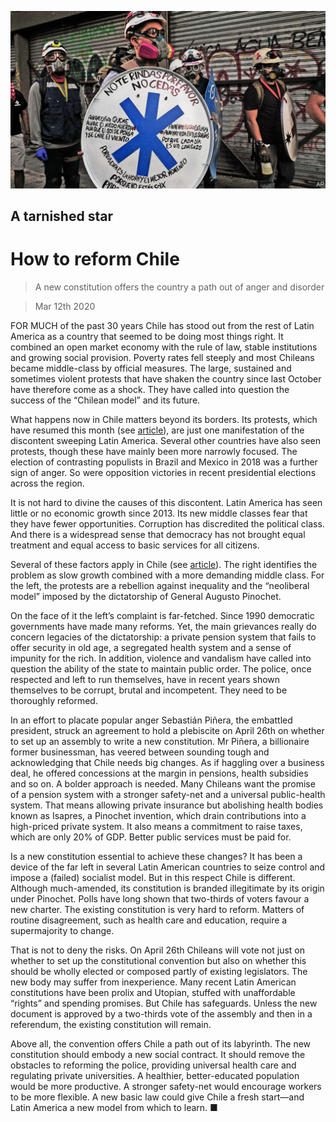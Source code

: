 ![](./images/20200314_LDP004_0.jpg)

## A tarnished star

# How to reform Chile

> A new constitution offers the country a path out of anger and disorder

> Mar 12th 2020

FOR MUCH of the past 30 years Chile has stood out from the rest of Latin America as a country that seemed to be doing most things right. It combined an open market economy with the rule of law, stable institutions and growing social provision. Poverty rates fell steeply and most Chileans became middle-class by official measures. The large, sustained and sometimes violent protests that have shaken the country since last October have therefore come as a shock. They have called into question the success of the “Chilean model” and its future.

What happens now in Chile matters beyond its borders. Its protests, which have resumed this month (see [article](https://www.economist.com//books-and-arts/2020/03/12/demonstrators-in-chile-are-looking-to-the-past-for-their-soundtrack)), are just one manifestation of the discontent sweeping Latin America. Several other countries have also seen protests, though these have mainly been more narrowly focused. The election of contrasting populists in Brazil and Mexico in 2018 was a further sign of anger. So were opposition victories in recent presidential elections across the region.

It is not hard to divine the causes of this discontent. Latin America has seen little or no economic growth since 2013. Its new middle classes fear that they have fewer opportunities. Corruption has discredited the political class. And there is a widespread sense that democracy has not brought equal treatment and equal access to basic services for all citizens.

Several of these factors apply in Chile (see [article](https://www.economist.com//the-americas/2020/03/12/can-chile-reinvent-itself)). The right identifies the problem as slow growth combined with a more demanding middle class. For the left, the protests are a rebellion against inequality and the “neoliberal model” imposed by the dictatorship of General Augusto Pinochet.

On the face of it the left’s complaint is far-fetched. Since 1990 democratic governments have made many reforms. Yet, the main grievances really do concern legacies of the dictatorship: a private pension system that fails to offer security in old age, a segregated health system and a sense of impunity for the rich. In addition, violence and vandalism have called into question the ability of the state to maintain public order. The police, once respected and left to run themselves, have in recent years shown themselves to be corrupt, brutal and incompetent. They need to be thoroughly reformed.

In an effort to placate popular anger Sebastián Piñera, the embattled president, struck an agreement to hold a plebiscite on April 26th on whether to set up an assembly to write a new constitution. Mr Piñera, a billionaire former businessman, has veered between sounding tough and acknowledging that Chile needs big changes. As if haggling over a business deal, he offered concessions at the margin in pensions, health subsidies and so on. A bolder approach is needed. Many Chileans want the promise of a pension system with a stronger safety-net and a universal public-health system. That means allowing private insurance but abolishing health bodies known as Isapres, a Pinochet invention, which drain contributions into a high-priced private system. It also means a commitment to raise taxes, which are only 20% of GDP. Better public services must be paid for.

Is a new constitution essential to achieve these changes? It has been a device of the far left in several Latin American countries to seize control and impose a (failed) socialist model. But in this respect Chile is different. Although much-amended, its constitution is branded illegitimate by its origin under Pinochet. Polls have long shown that two-thirds of voters favour a new charter. The existing constitution is very hard to reform. Matters of routine disagreement, such as health care and education, require a supermajority to change.

That is not to deny the risks. On April 26th Chileans will vote not just on whether to set up the constitutional convention but also on whether this should be wholly elected or composed partly of existing legislators. The new body may suffer from inexperience. Many recent Latin American constitutions have been prolix and Utopian, stuffed with unaffordable “rights” and spending promises. But Chile has safeguards. Unless the new document is approved by a two-thirds vote of the assembly and then in a referendum, the existing constitution will remain.

Above all, the convention offers Chile a path out of its labyrinth. The new constitution should embody a new social contract. It should remove the obstacles to reforming the police, providing universal health care and regulating private universities. A healthier, better-educated population would be more productive. A stronger safety-net would encourage workers to be more flexible. A new basic law could give Chile a fresh start—and Latin America a new model from which to learn. ■